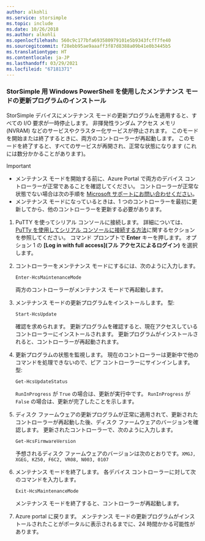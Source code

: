 ```yaml
---
author: alkohli
ms.service: storsimple
ms.topic: include
ms.date: 10/26/2018
ms.author: alkohli
ms.openlocfilehash: 560c9c177bfa693580979101e5b9343fcff7fe40
ms.sourcegitcommit: f28ebb95ae9aaaff3f87d8388a09b41e0b3445b5
ms.translationtype: HT
ms.contentlocale: ja-JP
ms.lasthandoff: 03/29/2021
ms.locfileid: "67181371"
---
```

### <a name="install-maintenance-mode-updates-via-windows-powershell-for-storsimple"></a>StorSimple 用 Windows PowerShell を使用したメンテナンス モードの更新プログラムのインストール

StorSimple デバイスにメンテナンス モードの更新プログラムを適用すると、すべての I/O 要求が一時停止します。 非揮発性ランダム アクセス メモリ (NVRAM) などのサービスやクラスター化サービスが停止されます。 このモードを開始または終了するときに、両方のコントローラーが再起動します。 このモードを終了すると、すべてのサービスが再開され、正常な状態になります  (これには数分かかることがあります)。

> [!IMPORTANT]
> * メンテナンス モードを開始する前に、Azure Portal で両方のデバイス コントローラーが正常であることを確認してください。 コントローラーが正常な状態でない場合は次の手順を [Microsoft サポートにお問い合わせください](../articles/storsimple/storsimple-8000-contact-microsoft-support.md)。
> * メンテナンス モードになっているときは、1 つのコントローラーを最初に更新してから、他のコントローラーを更新する必要があります。

1. PuTTY を使ってシリアル コンソールに接続します。 詳細については、[PuTTy を使用してシリアル コンソールに接続する方法](../articles/storsimple/storsimple-8000-deployment-walkthrough-u2.md#use-putty-to-connect-to-the-device-serial-console)に関するセクションを参照してください。 コマンド プロンプトで **Enter** キーを押します。 オプション 1 の **[Log in with full access]\(フル アクセスによるログイン\)** を選択します。

2. コントローラーをメンテナンス モードにするには、次のように入力します。
    
    `Enter-HcsMaintenanceMode`

    両方のコントローラーがメンテナンス モードで再起動します。

3. メンテナンス モードの更新プログラムをインストールします。 型:

    `Start-HcsUpdate`

    確認を求められます。 更新プログラムを確認すると、現在アクセスしているコントローラーにインストールされます。 更新プログラムがインストールされると、コントローラーが再起動されます。

4. 更新プログラムの状態を監視します。 現在のコントローラーは更新中で他のコマンドを処理できないので、ピア コントローラーにサインインします。 型:

    `Get-HcsUpdateStatus`

    `RunInProgress` が `True` の場合は、更新が実行中です。 `RunInProgress` が `False` の場合は、更新が完了したことを示します。

5. ディスク ファームウェアの更新プログラムが正常に適用されて、更新されたコントローラーが再起動した後、ディスク ファームウェアのバージョンを確認します。 更新されたコントローラーで、次のように入力します。

    `Get-HcsFirmwareVersion`
   
    予想されるディスク ファームウェアのバージョンは次のとおりです。`XMGJ, XGEG, KZ50, F6C2, VR08, N003, 0107`

6. メンテナンス モードを終了します。 各デバイス コントローラーに対して次のコマンドを入力します。

    `Exit-HcsMaintenanceMode`

    メンテナンス モードを終了すると、コントローラーが再起動します。

7. Azure portal に戻ります。 メンテナンス モードの更新プログラムがインストールされたことがポータルに表示されるまでに、24 時間かかる可能性があります。